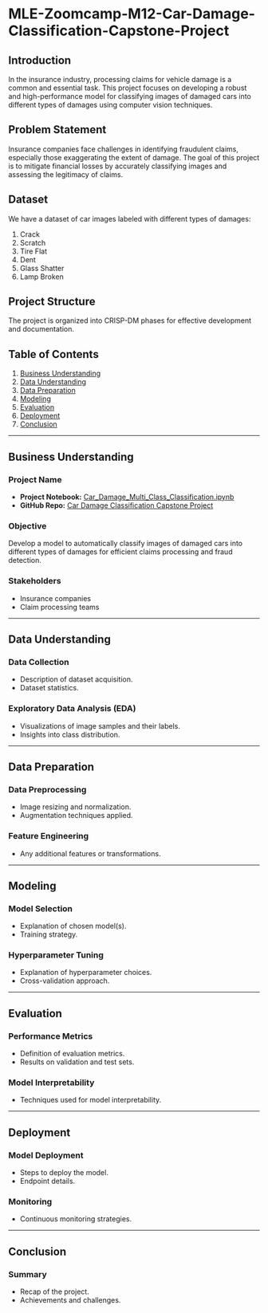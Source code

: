 # MLE-Zoomcamp-M12-Car-Damage-Classification-Capstone-Project

## Introduction

In the insurance industry, processing claims for vehicle damage is a common and essential task. This project focuses on developing a robust and high-performance model for classifying images of damaged cars into different types of damages using computer vision techniques.

## Problem Statement

Insurance companies face challenges in identifying fraudulent claims, especially those exaggerating the extent of damage. The goal of this project is to mitigate financial losses by accurately classifying images and assessing the legitimacy of claims.

## Dataset

We have a dataset of car images labeled with different types of damages:
1. Crack
2. Scratch
3. Tire Flat
4. Dent
5. Glass Shatter
6. Lamp Broken

## Project Structure

The project is organized into CRISP-DM phases for effective development and documentation.

## Table of Contents

1. [Business Understanding](#business-understanding)
2. [Data Understanding](#data-understanding)
3. [Data Preparation](#data-preparation)
4. [Modeling](#modeling)
5. [Evaluation](#evaluation)
6. [Deployment](#deployment)
7. [Conclusion](#conclusion)

---

## Business Understanding

### Project Name

- **Project Notebook:** [Car_Damage_Multi_Class_Classification.ipynb](path/to/your/notebook.ipynb)
- **GitHub Repo:** [Car Damage Classification Capstone Project](https://github.com/yourusername/multiclass-classification)

### Objective

Develop a model to automatically classify images of damaged cars into different types of damages for efficient claims processing and fraud detection.

### Stakeholders

- Insurance companies
- Claim processing teams

---

## Data Understanding

### Data Collection

- Description of dataset acquisition.
- Dataset statistics.

### Exploratory Data Analysis (EDA)

- Visualizations of image samples and their labels.
- Insights into class distribution.

---

## Data Preparation

### Data Preprocessing

- Image resizing and normalization.
- Augmentation techniques applied.

### Feature Engineering

- Any additional features or transformations.

---

## Modeling

### Model Selection

- Explanation of chosen model(s).
- Training strategy.

### Hyperparameter Tuning

- Explanation of hyperparameter choices.
- Cross-validation approach.

---

## Evaluation

### Performance Metrics

- Definition of evaluation metrics.
- Results on validation and test sets.

### Model Interpretability

- Techniques used for model interpretability.

---

## Deployment

### Model Deployment

- Steps to deploy the model.
- Endpoint details.

### Monitoring

- Continuous monitoring strategies.

---

## Conclusion

### Summary

- Recap of the project.
- Achievements and challenges.
